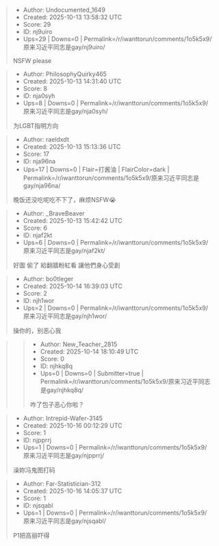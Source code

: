 > - Author: Undocumented_1649
> - Created: 2025-10-13 13:58:32 UTC
> - Score: 29
> - ID: nj9uiro
> - Ups=29 | Downs=0 | Permalink=/r/iwanttorun/comments/1o5k5x9/原来习近平同志是gay/nj9uiro/
>
> NSFW please

> - Author: PhilosophyQuirky465
> - Created: 2025-10-13 14:31:40 UTC
> - Score: 8
> - ID: nja0syh
> - Ups=8 | Downs=0 | Permalink=/r/iwanttorun/comments/1o5k5x9/原来习近平同志是gay/nja0syh/
>
> 为LGBT指明方向

> - Author: raeldxdt
> - Created: 2025-10-13 15:13:36 UTC
> - Score: 17
> - ID: nja96na
> - Ups=17 | Downs=0 | Flair=打酱油 | FlairColor=dark | Permalink=/r/iwanttorun/comments/1o5k5x9/原来习近平同志是gay/nja96na/
>
> 晚饭还没吃呢吃不下了，麻烦NSFW😭

> - Author: _BraveBeaver
> - Created: 2025-10-13 15:42:42 UTC
> - Score: 6
> - ID: njaf2kt
> - Ups=6 | Downs=0 | Permalink=/r/iwanttorun/comments/1o5k5x9/原来习近平同志是gay/njaf2kt/
>
> 好圖 偷了 給翻牆粉紅看 讓他們身心受創

> - Author: bo0tleger
> - Created: 2025-10-14 16:39:03 UTC
> - Score: 2
> - ID: njh1wor
> - Ups=2 | Downs=0 | Permalink=/r/iwanttorun/comments/1o5k5x9/原来习近平同志是gay/njh1wor/
>
> 操你的，别恶心我

>> - Author: New_Teacher_2815
>> - Created: 2025-10-14 18:10:49 UTC
>> - Score: 0
>> - ID: njhkq8q
>> - Ups=0 | Downs=0 | Submitter=true | Permalink=/r/iwanttorun/comments/1o5k5x9/原来习近平同志是gay/njhkq8q/
>>
>> 咋了包子恶心你啦？

> - Author: Intrepid-Wafer-3145
> - Created: 2025-10-16 00:12:29 UTC
> - Score: 1
> - ID: njpprrj
> - Ups=1 | Downs=0 | Permalink=/r/iwanttorun/comments/1o5k5x9/原来习近平同志是gay/njpprrj/
>
> 澡妳冯鬼图打码

> - Author: Far-Statistician-312
> - Created: 2025-10-16 14:05:37 UTC
> - Score: 1
> - ID: njsqabl
> - Ups=1 | Downs=0 | Permalink=/r/iwanttorun/comments/1o5k5x9/原来习近平同志是gay/njsqabl/
>
> P1把高丽吓得
